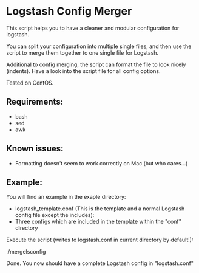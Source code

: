 Logstash Config Merger
======================
This script helps you to have a cleaner and modular configuration for logstash.

You can split your configuration into multiple single files, and then use the script to merge them together to one single file for Logstash.

Additional to config merging, the script can format the file to look nicely (indents). Have a look into the script file for all config options.

Tested on CentOS.


Requirements:
-------------
- bash
- sed
- awk


Known issues:
-------------
- Formatting doesn't seem to work correctly on Mac (but who cares...)


Example:
--------
You will find an example in the exaple directory:
- logstash_template.conf (This is the template and a normal Logstash config file except the includes):
- Three configs which are included in the template within the "conf" directory



Execute the script (writes to logstash.conf in current directory by default!):

./mergelsconfig


Done. You now should have a complete Logstash config in "logstash.conf"
